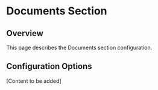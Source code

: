 # Documents Section

## Overview

This page describes the Documents section configuration. 

## Configuration Options

[Content to be added]